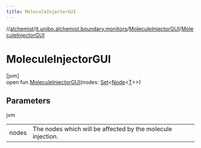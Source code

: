 ```yaml
---
title: MoleculeInjectorGUI
---
```

//[alchemist](../../../index.html)/[it.unibo.alchemist.boundary.monitors](../index.html)/[MoleculeInjectorGUI](index.html)/[MoleculeInjectorGUI](-molecule-injector-g-u-i.html)



# MoleculeInjectorGUI



[jvm]\
open fun [MoleculeInjectorGUI](-molecule-injector-g-u-i.html)(nodes: [Set](https://docs.oracle.com/javase/8/docs/api/java/util/Set.html)<[Node](../../it.unibo.alchemist.model.interfaces/-node/index.html)<[T](../../it.unibo.alchemist.boundary.interfaces/-graphical2-d-output-monitor/index.html)>>)



## Parameters


jvm

| | |
|---|---|
| nodes | The nodes which will be affected by the molecule injection. |




